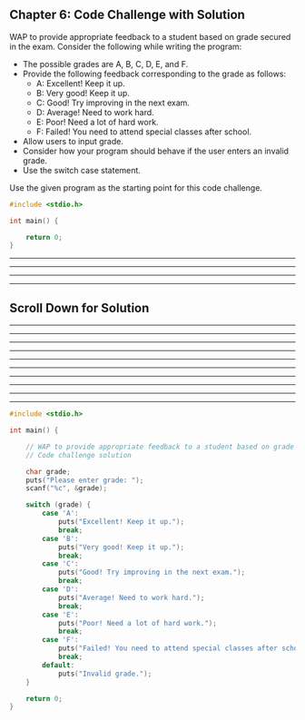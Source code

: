 ## Chapter 6: Code Challenge with Solution 

WAP to provide appropriate feedback to a student based on grade secured in the exam. 
Consider the following while writing the program:
-	The possible grades are A, B, C, D, E, and F.
-	Provide the following feedback corresponding to the grade as follows: 
    -	A: Excellent! Keep it up.
    -	B: Very good! Keep it up.
    -	C: Good! Try improving in the next exam. 
    -	D: Average! Need to work hard.
    -	E: Poor! Need a lot of hard work.
    -	F: Failed! You need to attend special classes after school. 
-	Allow users to input grade.
-	Consider how your program should behave if the user enters an invalid grade. 
-	Use the switch case statement. 
 

Use the given program as the starting point for this code challenge.
 
```C
#include <stdio.h>

int main() {

    return 0;
}
```

----
----
----
----
## Scroll Down for Solution 
----
----
----
----
----
----
----
----
----
----

```C
#include <stdio.h>

int main() {

	// WAP to provide appropriate feedback to a student based on grade secured in the exam.
	// Code challenge solution

	char grade;
	puts("Please enter grade: ");
	scanf("%c", &grade);

	switch (grade) {
		case 'A':
			puts("Excellent! Keep it up.");
			break;
		case 'B':
			puts("Very good! Keep it up.");
			break;
		case 'C':
			puts("Good! Try improving in the next exam.");
			break;
		case 'D':
			puts("Average! Need to work hard.");
			break;
		case 'E':
			puts("Poor! Need a lot of hard work.");
			break;
		case 'F':
			puts("Failed! You need to attend special classes after school.");
			break;
		default:
			puts("Invalid grade.");
	}

	return 0;
}

```
